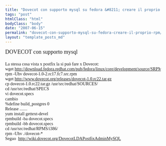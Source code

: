 ```yaml
---
title: "Dovecot con supporto mysql su fedora &#8211; creare il proprio rpm"
tags: "post"
htmlClass: "html"
bodyClass: "body"
date: "2007-06-15"
permalink: "dovecot-con-supporto-mysql-su-fedora-creare-il-proprio-rpm/"
layout: "template_posts_md"
---
```

<pre><span style="font-family: times new roman;font-size:100%;" ><span style="font-size:130%;">DOVECOT con supporto mysql <br /><br /></span>La stessa cosa vista x postfix la si può fare x Dovecot: <br />wget <a class="moz-txt-link-freetext" href="http://download.fedora.redhat.com/pub/fedora/linux/core/development/source/SRPMS/dovecot-1.0-2.rc17.fc7.src.rpm">http://download.fedora.redhat.com/pub/fedora/linux/core/development/source/SRPMS/dovecot-1.0-2.rc17.fc7.src.rpm</a> <br />rpm -Uhv dovecot-1.0-2.rc17.fc7.src.rpm <br />wget <a class="moz-txt-link-freetext" href="http://www.dovecot.org/releases/dovecot-1.0.rc22.tar.gz">http://www.dovecot.org/releases/dovecot-1.0.rc22.tar.gz</a> <br />cp dovecot-1.0.rc22.tar.gz /usr/src/redhat/SOURCES/ <br />cd /usr/src/redhat/SPECS <br />vi dovecot.specs <br />cambio  </span><span style="font-size:100%;"><br /><span style="font-family: times new roman;">%define build_postgres 0 </span><br /><span style="font-family: times new roman;">Release .......   </span><br /><span style="font-family: times new roman;">yum install gettext-devel  </span><br /><span style="font-family: times new roman;">rpmbuild -ba dovecot.specs </span><br /><span style="font-family: times new roman;">rpmbuild -bb dovecot.specs  </span><br /><span style="font-family: times new roman;">cd /usr/src/redhat/RPMS/i386/  </span><br /><span style="font-family: times new roman;">rpm -Uhv ./dovecot-*   </span><br /><span style="font-family: times new roman;">Seguo  </span><a style="font-family: times new roman;" href="http://wiki.dovecot.org/DovecotLDAPostfixAdminMySQL" target="_blank">http://wiki.dovecot.org/DovecotLDAPostfixAdminMySQL</a><br /></span><br /></pre>
